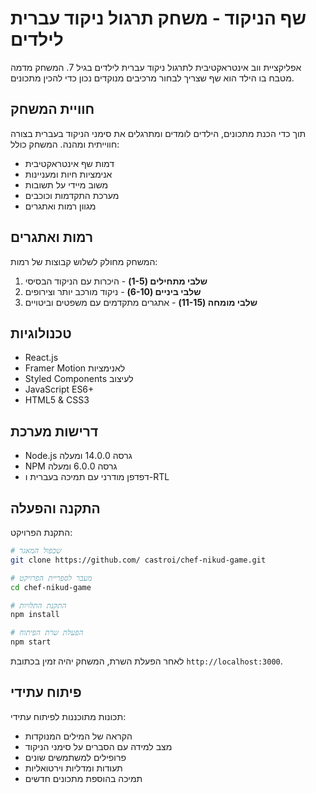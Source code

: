 # שף הניקוד - משחק תרגול ניקוד עברית לילדים

אפליקציית ווב אינטראקטיבית לתרגול ניקוד עברית לילדים בגיל 7. המשחק מדמה מטבח בו הילד הוא שף שצריך לבחור מרכיבים מנוקדים נכון כדי להכין מתכונים.

## חוויית המשחק

תוך כדי הכנת מתכונים, הילדים לומדים ומתרגלים את סימני הניקוד בעברית בצורה חווייתית ומהנה. המשחק כולל:

- דמות שף אינטראקטיבית
- אנימציות חיות ומעניינות
- משוב מיידי על תשובות
- מערכת התקדמות וכוכבים
- מגוון רמות ואתגרים

## רמות ואתגרים

המשחק מחולק לשלוש קבוצות של רמות:
1. **שלבי מתחילים (1-5)** - היכרות עם הניקוד הבסיסי
2. **שלבי ביניים (6-10)** - ניקוד מורכב יותר וצירופים
3. **שלבי מומחה (11-15)** - אתגרים מתקדמים עם משפטים וביטויים

## טכנולוגיות

* React.js
* Framer Motion לאנימציות
* Styled Components לעיצוב
* JavaScript ES6+
* HTML5 & CSS3

## דרישות מערכת

* Node.js גרסה 14.0.0 ומעלה
* NPM גרסה 6.0.0 ומעלה
* דפדפן מודרני עם תמיכה בעברית ו-RTL

## התקנה והפעלה

התקנת הפרויקט:

```bash
# שכפול המאגר
git clone https://github.com/ castroi/chef-nikud-game.git

# מעבר לספריית הפרויקט
cd chef-nikud-game

# התקנת התלויות
npm install

# הפעלת שרת הפיתוח
npm start
```

לאחר הפעלת השרת, המשחק יהיה זמין בכתובת `http://localhost:3000`.

## פיתוח עתידי

תכונות מתוכננות לפיתוח עתידי:

- הקראה של המילים המנוקדות
- מצב למידה עם הסברים על סימני הניקוד
- פרופילים למשתמשים שונים
- תעודות ומדליות וירטואליות
- תמיכה בהוספת מתכונים חדשים
